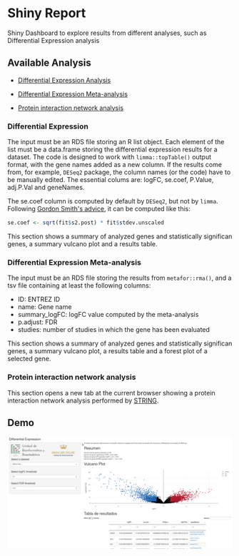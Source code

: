 # Shiny Report

Shiny Dashboard to explore results from different analyses, such as
Differential Expression analysis


## Available Analysis

- [Differential Expression Analysis](#differential-expression)

- [Differential Expression Meta-analysis](#differential-expression-meta-analysis)

- [Protein interaction network analysis](#protein-interaction-network-analysis)


### Differential Expression

The input must be an RDS file storing an R list object. Each element of the list
must be a data.frame storing the differential expression results for a dataset. The
code is designed to work with `limma::topTable()` output format, with the gene names
added as a new column. If the results come from, for example, `DESeq2` package, the
column names (or the code) have to be manually edited. The essential colums are: logFC,
se.coef, P.Value, adj.P.Val and geneNames. 

The se.coef column is computed by default by `DESeq2`, but not by `limma`. Following
[Gordon Smith's advice](https://support.bioconductor.org/p/70175/ "Bioconductor post"),
it can be computed like this:


```r
se.coef <- sqrt(fit$s2.post) * fit$stdev.unscaled
```

This section shows a summary of analyzed genes and statistically significan genes,
a summary vulcano plot and a results table.


### Differential Expression Meta-analysis

The input must be an RDS file storing the results from `metafor::rma()`,
and a tsv file containing at least the following columns:

- ID: ENTREZ ID
- name: Gene name
- summary_logFC: logFC value computed by the meta-analysis
- p.adjust: FDR
- studies: number of studies in which the gene has been evaluated

This section shows a summary of analyzed genes and statistically significan genes,
a summary vulcano plot, a results table and a forest plot of a selected gene.

### Protein interaction network analysis

This section opens a new tab at the current browser showing a protein interaction
network analysis performed by [STRING](https://string-db.org/).

## Demo

![](example.gif)
